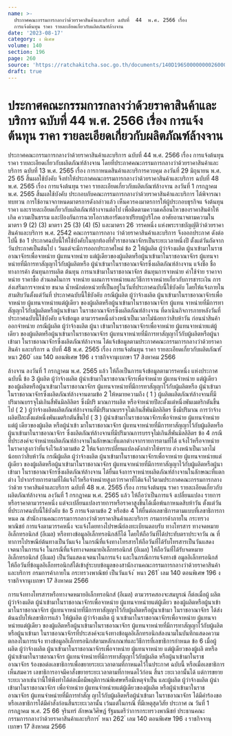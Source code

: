 ```yaml
---
name: >-
  ประกาศคณะกรรมการกลางว่าด้วยราคาสินค้าและบริการ ฉบับที่  44  พ.ศ. 2566 เรื่อง 
  การแจ้งต้นทุน ราคา รายละเอียดเกี่ยวกับผลิตภัณฑ์ล้างจาน
date: '2023-08-17'
category: ง พิเศษ
volume: 140
section: 196
page: 260
source: 'https://ratchakitcha.soc.go.th/documents/140D196S0000000026000.pdf'
draft: true
---
```


# ประกาศคณะกรรมการกลางว่าด้วยราคาสินค้าและบริการ ฉบับที่  44  พ.ศ. 2566 เรื่อง  การแจ้งต้นทุน ราคา รายละเอียดเกี่ยวกับผลิตภัณฑ์ล้างจาน

ประกาศคณะกรรมการกลางว่าด้วยราคาสินค้าและบริการ ฉบับที่ 44 พ.ศ. 2566 เรื่อง การแจ้งต้นทุน ราคา รายละเอียดเกี่ยวกับผลิตภัณฑ์ล้างจาน โดยที่ประกาศคณะกรรมการกลางว่าด้วยราคาสินค้าและบริการ ฉบับที่ 13 พ.ศ. 2565 เรื่อง การกาหนดสินค้าและบริการควบคุม ลงวันที่ 29 มิถุนายน พ.ศ. 25 65 สิ้นผลใช้บังคับ จึงทำให้ประกาศคณะกรรมการกลางว่าด้วยราคาสินค้าและบริการ ฉบับที่ 48 พ.ศ. 2565 เรื่อง การแจ้งต้นทุน ราคา รายละเอียดเกี่ยวกับผลิตภัณฑ์ล้างจาน ลงวันที่ 1 กรกฎาคม พ.ศ. 2565 สิ้นผลใช้บังคับ ประกอบกับคณะกรรมการกลางว่าด้วยราคาสินค้าและบริการ ได้พิจารณาทบทวน การใช้อานาจกาหนดมาตรการดังกล่าวแล้ว เห็นควรคงมาตรการให้ผู้ประกอบธุรกิจแ จ้งต้นทุน ราคา และรายละเอียดเกี่ยวกับผลิตภัณฑ์ล้างจานต่อไป เพื่อติดตามความเคลื่อนไหวของราคาสินค้าให้เกิด ความเป็นธรรม และป้องกันการฉวยโอกาสเอารัดเอาเปรียบผู้บริโภค อาศัยอานาจตามความในมาตรา 9 (2) (3) มาตรา 25 (3) (4) (5) และมาตรา 26 วรรคหนึ่ง แห่งพระราชบัญญัติว่าด้วยราคาสินค้าและบริการ พ.ศ. 2542 คณะกรรมการกลาง ว่าด้วยราคาสินค้าและบริการ จึงออกประกาศ ดังต่อไปนี้ ข้อ 1 ประกาศฉบับนี้ให้ใช้บังคับในทุกท้องที่ทั่วราชอาณาจักรเป็นระยะเวลาหนึ่งปี ตั้งแต่วันถัดจากวันประกาศเป็นต้นไป เ ว้นแต่จะมีการออกประกาศใหม่ ข้อ 2 ให้ผู้ผลิต ผู้ว่าจ้างผลิต ผู้นาเข้ามาในราชอาณาจักรเพื่อจาหน่าย ผู้แทนจาหน่าย แต่ผู้เดียวของผู้ผลิตหรือผู้นาเข้ามาในราชอาณาจักร ผู้แทนจาหน่ายที่มีการทาสัญญาไว้กับผู้ผลิตหรือ ผู้นำเข้ามาในราชอาณาจักรซึ่งผลิตภัณฑ์ล้างจาน แจ้งชื่อ ชื่อทางการค้า ต้นทุนการผลิต ต้นทุน การนาเข้ามาในราชอาณาจักร ต้นทุนการจาหน่าย ค่าใช้จ่าย ราคาจาหน่าย ราคาซื้อ ส่วนลดในการ จาหน่าย แผนการจาหน่ายและวิธีการจาหน่ายเกี่ยวกับการชาระเงิน การส่งเสริมการจาหน่าย ขนาด น้ำหนักต่อหน่วยที่เป็นอยู่ในวันที่ประกาศฉบับนี้ใช้บังคับ โดยให้แจ้งภายในสามสิบวันตั้งแต่วันที่ ประกาศฉบับนี้ใช้บังคับ กรณีผู้ผลิต ผู้ว่าจ้างผลิต ผู้นาเข้ามาในราชอาณาจักรเพื่อจาหน่าย ผู้แทนจาหน่ายแต่ผู้เดียว ของผู้ผลิตหรือผู้นาเข้ามาในราชอาณาจักร ผู้แทน จาหน่ายที่มีการทาสัญญาไว้กับผู้ผลิตหรือผู้นาเข้ามา ในราชอาณาจักรซึ่งผลิตภัณฑ์ล้างจาน ที่ดาเนินกิจการภายหลังวันที่ประกาศฉบับนี้ใช้บังคับ แจ้งข้อมูล ตามวรรคหนึ่งล่วงหน้าเป็นเวลาไม่น้อยกว่าสิบห้าวัน ก่อนนำสินค้าออกจำหน่าย กรณีผู้ผลิต ผู้ว่าจ้างผลิต ผู้นา เข้ามาในราชอาณาจักรเพื่อจาหน่าย ผู้แทนจาหน่ายแต่ผู้เดียว ของผู้ผลิตหรือผู้นาเข้ามาในราชอาณาจักร ผู้แทนจาหน่ายที่มีการทาสัญญาไว้กับผู้ผลิตหรือผู้นาเข้ามา ในราชอาณาจักรซึ่งผลิตภัณฑ์ล้างจาน ได้แจ้งข้อมูลตามประกาศคณะกรรมการกลางว่าด้วยราคาสินค้า และบริการ ฉ บับที่ 48 พ.ศ. 2565 เรื่อง การแจ้งต้นทุน ราคา รายละเอียดเกี่ยวกับผลิตภัณฑ์ ้ หนา 260 ่ เลม 140 ตอนพิเศษ 196 ง ราชกิจจานุเบกษา 17 สิงหาคม 2566

ล้างจาน ลงวันที่ 1 กรกฎาคม พ.ศ. 2565 แล้ว ให้ถือเป็นการแจ้งข้อมูลตามวรรคหนึ่ง แห่งประกาศฉบับนี้ ข้อ 3 ผู้ผลิต ผู้ว่าจ้างผลิต ผู้นำเข้ามาในราชอาณาจักรเพื่อจำหน่าย ผู้แทนจำหน่าย แต่ผู้เดียวของผู้ผลิตหรือผู้นาเข้ามาในราชอาณาจักร ผู้แทนจาหน่ายที่มีการทาสัญญาไว้กับผู้ผลิตหรือ ผู้นำเข้ามาในราชอาณาจักรซึ่งผลิตภัณฑ์ล้างจานตามข้อ 2 ให้หมายความถึง ( 1 ) ผู้ผลิตผลิตภัณฑ์ล้างจานที่มีปริมาณบรรจุไม่เกินสี่พันมิลลิลิตร ซึ่งมีปริ มาณการผลิต หรือจำหน่ายปีละตั้งแต่หนึ่งพันเมตริกตันขึ้นไป ( 2 ) ผู้ว่าจ้างผลิตผลิตภัณฑ์ล้างจานที่มีปริมาณบรรจุไม่เกินสี่พันมิลลิลิตร ซึ่งมีปริมาณ การว่าจ้างผลิตปีละตั้งแต่หนึ่งพันเมตริกตันขึ้นไป ( 3 ) ผู้นำเข้ามาในราชอาณาจักรเพื่อจำหน่าย ผู้แทนจำหน่ายแต่ผู้ เดียวของผู้ผลิต หรือผู้นำเข้า มาในราชอาณาจักร ผู้แทนจาหน่ายที่มีการทาสัญญาไว้กับผู้ผลิตหรือผู้นาเข้ามาในราชอาณาจักร ซึ่งผลิตภัณฑ์ล้างจานที่มีปริมาณการบรรจุไม่เกินสี่พันมิลลิลิตร ข้อ 4 กรณีที่ประสงค์จะจำหน่ายผลิตภัณฑ์ล้างจานในลักษณะที่แตกต่างจากรายการตามที่ได้ แจ้งไว้หรือจาหน่ายในราคาสูงกว่าที่แจ้งไว้แล้วตามข้อ 2 ให้แจ้งการเปลี่ยนแปลงดังกล่าวให้ทราบ ล่วงหน้าเป็นเวลาไม่น้อยกว่าสิบห้าวัน กรณีผู้ผลิต ผู้ว่าจ้างผลิต ผู้นาเข้ามาในราชอาณาจักรเพื่อจาหน่าย ผู้แทนจาหน่ายแต่ผู้เดียว ของผู้ผลิตหรือผู้นาเข้ามาในราชอาณาจักร ผู้แทนจาหน่ายที่มีการทาสัญญาไว้กับผู้ผลิตหรือผู้นาเข้ามา ในราชอาณาจักรซึ่งผลิตภัณฑ์ล้างจาน ได้ยื่นแจ้งการจาหน่ายผลิตภัณฑ์ล้างจานในลักษณะที่แตกต่าง ไปจากรำยการตามที่ได้แจ้งไว้หรือจำหน่ายสูงกว่าราคาที่ได้แจ้งไว้ตามประกาศคณะกรรมการกลางว่าด้วย ราคาสินค้าและบริการ ฉบับที่ 48 พ.ศ. 2565 เรื่อง การแจ้งต้นทุน ราคา รายละเอียดเกี่ยวกับ ผลิตภัณฑ์ล้างจาน ลงวันที่ 1 กรกฎาคม พ.ศ. 2565 แล้ว ให้ถือว่าเป็นการแจ้ งเปลี่ยนแปลง รายการหรือราคาตามวรรคหนึ่ง แต่จะเปลี่ยนแปลงรายการหรือราคาสูงขึ้นได้เมื่อพ้นกาหนดสิบห้าวัน ตั้งแต่วันที่ประกาศฉบับนี้ใช้บังคับ ข้อ 5 การแจ้งตามข้อ 2 หรือข้อ 4 ให้ยื่นต่อเลขาธิการตามแบบที่เลขาธิการกาหนด ณ สำนักงานคณะกรรมการกลางว่าด้วยราคาสินค้าและบริการ กรมการค้าภายใน กระทรวงพาณิชย์ การแจ้งตามวรรคหนึ่ง จะแจ้งโดยทางไปรษณีย์ลงทะเบียนตอบรับ ทางโทรสาร ทางจดหมาย อิเล็กทรอนิกส์ (อีเมล) หรือทางข้อมูลอิเล็กทรอนิกส์ก็ได้ โดยให้ถือวันที่ได้ประทับตราประจาวัน ณ ที่ทาการไปรษณีย์ต้นทางเป็นวันแจ้ง ในกรณีที่แจ้งทางโทรสารให้ถือวันที่ได้รับโทรสารเป็นวันแสดง เจตนาในการแจ้ง ในกรณีที่แจ้งทางจดหมายอิเล็กทรอนิกส์ (อีเมล) ให้ถือวันที่ได้รับจดหมาย อิเล็กทรอนิกส์ (อีเมล) เป็นวันแสดงเจตนาในการแจ้ง และในกรณีการแจ้งทางข้ อมูลอิเล็กทรอนิกส์ ให้ถือวันที่ข้อมูลอิเล็กทรอนิกส์ได้เข้าสู่ระบบข้อมูลของสานักงานคณะกรรมการกลางว่าด้วยราคาสินค้า และบริการ กรมการค้าภายใน กระทรวงพาณิชย์ เป็นวันแจ้ง ้ หนา 261 ่ เลม 140 ตอนพิเศษ 196 ง ราชกิจจานุเบกษา 17 สิงหาคม 2566

การแจ้งทางโทรสารหรือทางจดหมายอิเล็กทรอนิกส์ (อีเมล) ตามวรรคสองจะสมบูรณ์ ก็ต่อเมื่อผู้ ผลิต ผู้ว่าจ้างผลิต ผู้นำเข้ามาในราชอาณาจักรเพื่อจาหน่าย ผู้แทนจาหน่ายแต่ผู้เดียว ของผู้ผลิตหรือผู้นาเข้ามาในราชอาณาจักร ผู้แทนจาหน่ายที่มีการทาสัญญาไว้กับผู้ผลิตหรือผู้นาเข้ามา ในราชอาณาจักร ได้ส่งต้นฉบับให้เลขาธิการแล้ว ให้ผู้ผลิต ผู้ว่าจ้างผลิต ผู้ นาเข้ามาในราชอาณาจักรเพื่อจาหน่าย ผู้แทนจาหน่ายแต่ผู้เดียว ของผู้ผลิตหรือผู้นาเข้ามาในราชอาณาจักร ผู้แทนจาหน่ายที่มีการทาสัญญาไว้กับผู้ผลิตหรือผู้นาเข้ามา ในราชอาณาจักรที่ประสงค์จะแจ้งทางข้อมูลอิเล็กทรอนิกส์ลงนามในบันทึกแสดงความตกลงในการแจ้ง ทางข้อมูลอิเล็กทรอนิกส์ตามหลักเกณฑ์และวิธีการที่เลขาธิการกำหนด ข้อ 6 เมื่อผู้ผลิต ผู้ว่าจ้างผลิต ผู้นาเข้ามาในราชอาณาจักรเพื่อจาหน่าย ผู้แทนจาหน่าย แต่ผู้เดียวของผู้ผลิ ตหรือผู้นำเข้ามาในราชอาณาจักร ผู้แทนจำหน่ายที่มีการทาสัญญาไว้กับผู้ผลิต หรือผู้นาเข้ามาในราชอาณาจักร ร้องขอต่อเลขาธิการเพื่อขยายระยะเวลาตามที่กาหนดไว้ในประกาศ ฉบับนี้ หรือเมื่อเลขาธิการเห็นสมควร เลขาธิการอาจมีคาสั่งขยายระยะเวลาตามที่กาหนดไว้ก่อน สิ้นร ะยะเวลานั้นได้ แต่การขยายระยะเวลาเช่นว่านี้ให้พึงทำได้ต่อเมื่อมีพฤติการณ์พิเศษหรือมีเหตุจำเป็น และผู้ผลิต ผู้ว่าจ้างผลิต ผู้นำเข้ามาในราชอาณาจักร เพื่อจำหน่าย ผู้แทนจำหน่ายแต่ผู้เดียวของผู้ผลิต หรือผู้นำเข้ามาในราชอาณาจักร ผู้แทนจำหน่ายที่มีการทำสัญ ญาไว้กับผู้ผลิตหรือผู้นำเข้ามา ในราชอาณาจักร ได้มีคำร้องขอหรือเลขาธิการได้มีคำสั่งก่อนสิ้นระยะเวลานั้น เว้นแต่ในกรณี ที่มีเหตุสุดวิสัย ประกาศ ณ วันที่ 1 กรกฎาคม พ.ศ. 25 66 จุรินทร์ ลักษณวิศิษฏ์ รัฐมนตรีว่าการกระทรวงพาณิชย์ ประธานคณะกรรมการกลางว่าด้วยราคาสินค้าและบริการ ้ หนา 262 ่ เลม 140 ตอนพิเศษ 196 ง ราชกิจจานุเบกษา 17 สิงหาคม 2566
